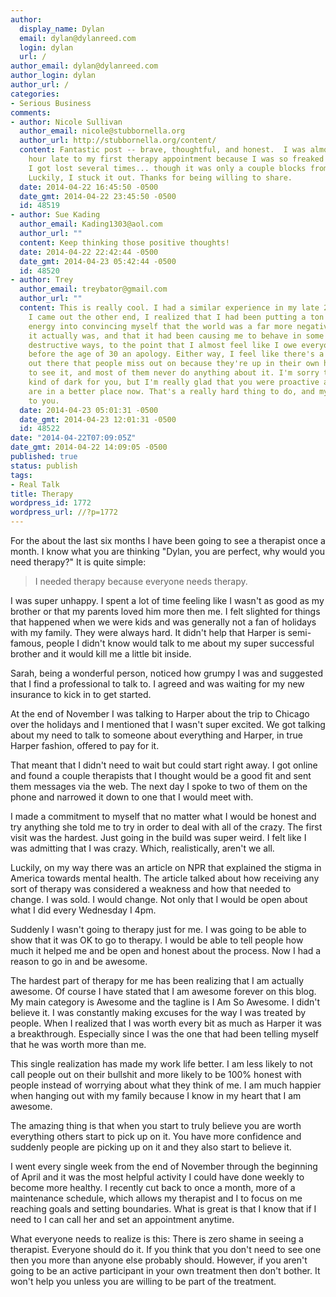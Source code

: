 ```yaml
---
author:
  display_name: Dylan
  email: dylan@dylanreed.com
  login: dylan
  url: /
author_email: dylan@dylanreed.com
author_login: dylan
author_url: /
categories:
- Serious Business
comments:
- author: Nicole Sullivan
  author_email: nicole@stubbornella.org
  author_url: http://stubbornella.org/content/
  content: Fantastic post -- brave, thoughtful, and honest.  I was almost half an
    hour late to my first therapy appointment because I was so freaked out about going.
    I got lost several times... though it was only a couple blocks from my house.
    Luckily, I stuck it out. Thanks for being willing to share.
  date: 2014-04-22 16:45:50 -0500
  date_gmt: 2014-04-22 23:45:50 -0500
  id: 48519
- author: Sue Kading
  author_email: Kading1303@aol.com
  author_url: ""
  content: Keep thinking those positive thoughts!
  date: 2014-04-22 22:42:44 -0500
  date_gmt: 2014-04-23 05:42:44 -0500
  id: 48520
- author: Trey
  author_email: treybator@gmail.com
  author_url: ""
  content: This is really cool. I had a similar experience in my late 20's, and once
    I came out the other end, I realized that I had been putting a ton of cognitive
    energy into convincing myself that the world was a far more negative place than
    it actually was, and that it had been causing me to behave in some very some weird,
    destructive ways, to the point that I almost feel like I owe everyone that I knew
    before the age of 30 an apology. Either way, I feel like there's a lot of happiness
    out there that people miss out on because they're up in their own head too much
    to see it, and most of them never do anything about it. I'm sorry things were
    kind of dark for you, but I'm really glad that you were proactive about it and
    are in a better place now. That's a really hard thing to do, and my hat is off
    to you.
  date: 2014-04-23 05:01:31 -0500
  date_gmt: 2014-04-23 12:01:31 -0500
  id: 48522
date: "2014-04-22T07:09:05Z"
date_gmt: 2014-04-22 14:09:05 -0500
published: true
status: publish
tags:
- Real Talk
title: Therapy
wordpress_id: 1772
wordpress_url: //?p=1772
---
```


For the about the last six months I have been going to see a therapist once a month. I know what you are thinking "Dylan, you are perfect, why would you need therapy?" It is quite simple:

> I needed therapy because everyone needs therapy.

  
I was super unhappy. I spent a lot of time feeling like I wasn't as good as my brother or that my parents loved him more then me. I felt slighted for things that happened when we were kids and was generally not a fan of holidays with my family. They were always hard. It didn't help that Harper is semi-famous, people I didn't know would talk to me about my super successful brother and it would kill me a little bit inside.

Sarah, being a wonderful person, noticed how grumpy I was and suggested that I find a professional to talk to. I agreed and was waiting for my new insurance to kick in to get started.

At the end of November I was talking to Harper about the trip to Chicago over the holidays and I mentioned that I wasn't super excited. We got talking about my need to talk to someone about everything and Harper, in true Harper fashion, offered to pay for it.

That meant that I didn't need to wait but could start right away. I got online and found a couple therapists that I thought would be a good fit and sent them messages via the web. The next day I spoke to two of them on the phone and narrowed it down to one that I would meet with.

I made a commitment to myself that no matter what I would be honest and try anything she told me to try in order to deal with all of the crazy. The first visit was the hardest. Just going in the build was super weird. I felt like I was admitting that I was crazy. Which, realistically, aren't we all.

Luckily, on my way there was an article on NPR that explained the stigma in America towards mental health. The article talked about how receiving any sort of therapy was considered a weakness and how that needed to change. I was sold. I would change. Not only that I would be open about what I did every Wednesday I 4pm.

Suddenly I wasn't going to therapy just for me. I was going to be able to show that it was OK to go to therapy. I would be able to tell people how much it helped me and be open and honest about the process. Now I had a reason to go in and be awesome.

The hardest part of therapy for me has been realizing that I am actually awesome. Of course I have stated that I am awesome forever on this blog. My main category is Awesome and the tagline is I Am So Awesome. I didn't believe it. I was constantly making excuses for the way I was treated by people. When I realized that I was worth every bit as much as Harper it was a breakthrough. Especially since I was the one that had been telling myself that he was worth more than me.

This single realization has made my work life better. I am less likely to not call people out on their bullshit and more likely to be 100% honest with people instead of worrying about what they think of me. I am much happier when hanging out with my family because I know in my heart that I am awesome.

The amazing thing is that when you start to truly believe you are worth everything others start to pick up on it. You have more confidence and suddenly people are picking up on it and they also start to believe it.

I went every single week from the end of November through the beginning of April and it was the most helpful activity I could have done weekly to become more healthy. I recently cut back to once a month, more of a maintenance schedule, which allows my therapist and I to focus on me reaching goals and setting boundaries. What is great is that I know that if I need to I can call her and set an appointment anytime.

What everyone needs to realize is this: There is zero shame in seeing a therapist. Everyone should do it. If you think that you don't need to see one then you more than anyone else probably should. However, if you aren't going to be an active participant in your own treatment then don't bother. It won't help you unless you are willing to be part of the treatment.
